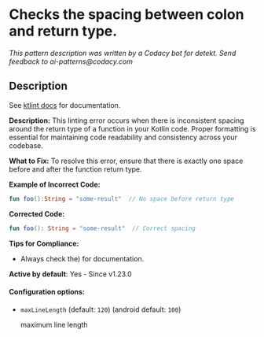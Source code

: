 # Checks the spacing between colon and return type.

_This pattern description was written by a Codacy bot for detekt. Send feedback to ai-patterns@codacy.com_

## Description

See [ktlint docs](https://pinterest.github.io/ktlint/0.50.0/rules/standard/#function-return-type-spacing) for documentation.

**Description:**
This linting error occurs when there is inconsistent spacing around the return type of a function in your Kotlin code. Proper formatting is essential for maintaining code readability and consistency across your codebase. 

**What to Fix:**
To resolve this error, ensure that there is exactly one space before and after the function return type. 

**Example of Incorrect Code:**
```kotlin
fun foo():String = "some-result"  // No space before return type
```

**Corrected Code:**
```kotlin
fun foo(): String = "some-result"  // Correct spacing
```

**Tips for Compliance:**
- Always check the) for
documentation.

**Active by default**: Yes - Since v1.23.0

#### Configuration options:

* ``maxLineLength`` (default: ``120``) (android default: ``100``)

  maximum line length 
